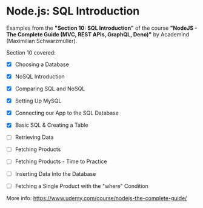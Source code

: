 # Node.js: SQL Introduction

Examples from the **"Section 10: SQL Introduction"** of the course **"NodeJS - The Complete Guide (MVC, REST APIs, GraphQL, Deno)"** by Academind (Maximilian Schwarzmüller).

Section 10 covered:

- [x] Choosing a Database
- [x] NoSQL Introduction
- [x] Comparing SQL and NoSQL
- [x] Setting Up MySQL
- [x] Connecting our App to the SQL Database
- [x] Basic SQL & Creating a Table
- [ ] Retrieving Data
- [ ] Fetching Products
- [ ] Fetching Products - Time to Practice
- [ ] Inserting Data Into the Database
- [ ] Fetching a Single Product with the "where" Condition



More info: https://www.udemy.com/course/nodejs-the-complete-guide/

